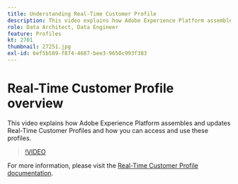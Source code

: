 ```yaml
---
title: Understanding Real-Time Customer Profile
description: This video explains how Adobe Experience Platform assembles and updates Real-Time Customer Profiles and how you can access and use these profiles.
role: Data Architect, Data Engineer
feature: Profiles
kt: 2701
thumbnail: 27251.jpg
exl-id: 6ef5b589-f874-4687-bee3-9650c993f383
---
```

# Real-Time Customer Profile overview

This video explains how Adobe Experience Platform assembles and updates Real-Time Customer Profiles and how you can access and use these profiles.

>[!VIDEO](https://video.tv.adobe.com/v/27251?quality=12&learn=on)

For  more information, please visit the [Real-Time Customer Profile documentation](https://experienceleague.adobe.com/docs/experience-platform/profile/home.html).
